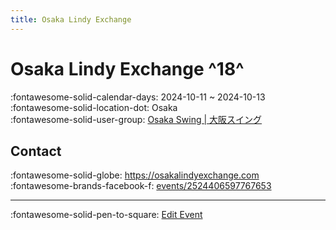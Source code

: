 ```yaml
---
title: Osaka Lindy Exchange
---
```


# Osaka Lindy Exchange ^18^

:fontawesome-solid-calendar-days: 2024-10-11 ~ 2024-10-13  
:fontawesome-solid-location-dot: Osaka  
:fontawesome-solid-user-group: [Osaka Swing | 大阪スイング](https://swing.kids/ja_JP/osaka-swing)  


## Contact

:fontawesome-solid-globe: <https://osakalindyexchange.com>  
:fontawesome-brands-facebook-f: [events/2524406597767653](https://www.facebook.com/events/2524406597767653)  

---

:fontawesome-solid-pen-to-square: [Edit Event](https://github.com/swingdance/events/issues/new?assignees=&labels=update+event&projects=&template=03-update_entity.yml&title=Update%20Event%3A%202024%2Fja_JP%20%E2%80%A2%20Osaka%20Lindy%20Exchange&region=ja_JP&year=2024&id=osaka-lindy-exchange-2024&name=Osaka%20Lindy%20Exchange&org_id=osaka-swing)
